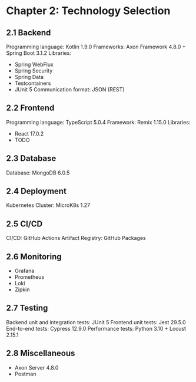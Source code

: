 # Chapter 2: Technology Selection

## 2.1 Backend

Programming language: Kotlin 1.9.0
Frameworks: Axon Framework 4.8.0 + Spring Boot 3.1.2
Libraries:
- Spring WebFlux
- Spring Security
- Spring Data
- Testcontainers
- JUnit 5
  Communication format: JSON (REST)

## 2.2 Frontend

Programming language: TypeScript 5.0.4
Framework: Remix 1.15.0
Libraries:
- React 17.0.2
- TODO

## 2.3 Database

Database: MongoDB 6.0.5

## 2.4 Deployment

Kubernetes Cluster: MicroK8s 1.27

## 2.5 CI/CD

CI/CD: GitHub Actions
Artifact Registry: GitHub Packages

## 2.6 Monitoring

- Grafana
- Prometheus
- Loki
- Zipkin

## 2.7 Testing

Backend unit and integration tests: JUnit 5
Frontend unit tests: Jest 29.5.0
End-to-end tests: Cypress 12.9.0
Performance tests: Python 3.10 + Locust 2.15.1

## 2.8 Miscellaneous

- Axon Server 4.8.0
- Postman
